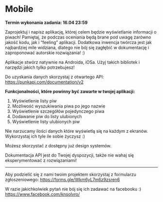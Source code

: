 # Mobile

**Termin wykonania zadania: 16.04 23:59**

Zaprojektuj i napisz aplikację, której celem będzie wyświetlanie informacji o piwach! Pamiętaj, że podczas oceniania będą brane pod uwagę zarówno jakość kodu, jak i “feeling” aplikacji. Dodatkowa inwencja twórcza jest jak najbardziej mile widziana, dlatego nie bój się zagłębić w dokumentację i zaproponować autorskie rozwiązania! :)

Aplikacje stwórz natywnie na Androida, iOSa. Użyj takich bibliotek i narzędzi jakich tylko potrzebujesz!

Do uzyskania danych skorzystaj z otwartego API: https://punkapi.com/documentation/v2 

**Funkcjonalności, które powinny być zawarte w twojej aplikacji:**

1. Wyświetlenie listy piw
2. Możliwość wyszukiwania piwa po jego nazwie
3. Wyświetlenie szczegółów pojedynczego piwa 
4. Dodawanie piw do listy ulubionych
5. Wyświetlenie listy ulubionych piw

Nie narzucamy ilości danych które wyświetlą się na każdym z ekranów. Wykorzystaj ich tyle ile sobie życzysz :)

Możesz skorzystać z dostępny już design systemów.

Dokumentacja API jest do Twojej dyspozycji, także nie wahaj się eksperymentować z rozwiązaniami!

---
Aby podzielić się z nami twoim projektem skorzystaj z formularzu zgłoszeniowego:
https://forms.gle/Wkm6yL7m6z9zsren6

W razie jakichkolwiek pytań nie bój się ich zadawać na facebooku :) https://www.facebook.com/knsolvro/ 
